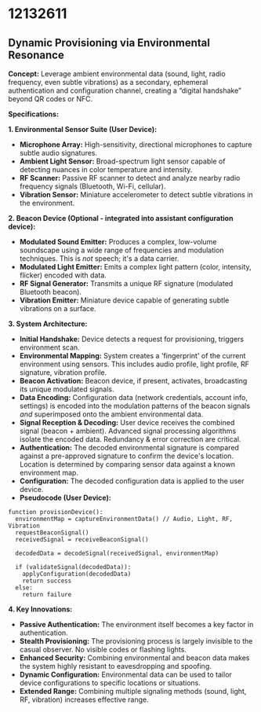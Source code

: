 # 12132611

## Dynamic Provisioning via Environmental Resonance

**Concept:** Leverage ambient environmental data (sound, light, radio frequency, even subtle vibrations) as a secondary, ephemeral authentication and configuration channel, creating a “digital handshake” beyond QR codes or NFC.

**Specifications:**

**1. Environmental Sensor Suite (User Device):**

*   **Microphone Array:** High-sensitivity, directional microphones to capture subtle audio signatures.
*   **Ambient Light Sensor:** Broad-spectrum light sensor capable of detecting nuances in color temperature and intensity.
*   **RF Scanner:** Passive RF scanner to detect and analyze nearby radio frequency signals (Bluetooth, Wi-Fi, cellular).
*   **Vibration Sensor:** Miniature accelerometer to detect subtle vibrations in the environment.

**2. Beacon Device (Optional - integrated into assistant configuration device):**

*   **Modulated Sound Emitter:** Produces a complex, low-volume soundscape using a wide range of frequencies and modulation techniques. This is *not* speech; it's a data carrier.
*   **Modulated Light Emitter:** Emits a complex light pattern (color, intensity, flicker) encoded with data.
*   **RF Signal Generator:** Transmits a unique RF signature (modulated Bluetooth beacon).
*   **Vibration Emitter:** Miniature device capable of generating subtle vibrations on a surface.

**3. System Architecture:**

*   **Initial Handshake:** Device detects a request for provisioning, triggers environment scan.
*   **Environmental Mapping:** System creates a 'fingerprint' of the current environment using sensors. This includes audio profile, light profile, RF signature, vibration profile.
*   **Beacon Activation:** Beacon device, if present, activates, broadcasting its unique modulated signals.
*   **Data Encoding:** Configuration data (network credentials, account info, settings) is encoded into the modulation patterns of the beacon signals *and* superimposed onto the ambient environmental data.
*   **Signal Reception & Decoding:** User device receives the combined signal (beacon + ambient). Advanced signal processing algorithms isolate the encoded data. Redundancy & error correction are critical.
*   **Authentication:**  The decoded environmental signature is compared against a pre-approved signature to confirm the device's location. Location is determined by comparing sensor data against a known environment map.
*   **Configuration:** The decoded configuration data is applied to the user device.
*   **Pseudocode (User Device):**

```
function provisionDevice():
  environmentMap = captureEnvironmentData() // Audio, Light, RF, Vibration
  requestBeaconSignal()
  receivedSignal = receiveBeaconSignal()

  decodedData = decodeSignal(receivedSignal, environmentMap)

  if (validateSignal(decodedData)):
    applyConfiguration(decodedData)
    return success
  else:
    return failure
```

**4. Key Innovations:**

*   **Passive Authentication:** The environment itself becomes a key factor in authentication.
*   **Stealth Provisioning:**  The provisioning process is largely invisible to the casual observer. No visible codes or flashing lights.
*   **Enhanced Security:**  Combining environmental and beacon data makes the system highly resistant to eavesdropping and spoofing.
*   **Dynamic Configuration:** Environmental data can be used to tailor device configurations to specific locations or situations.
*   **Extended Range:** Combining multiple signaling methods (sound, light, RF, vibration) increases effective range.